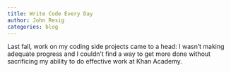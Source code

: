 ```yaml
---
title: Write Code Every Day
author: John Resig
categories: blog
---
```


Last fall, work on my coding side projects came to a head: I wasn’t making adequate progress and I couldn’t find a way to get more done without sacrificing my ability to do effective work at Khan Academy.
